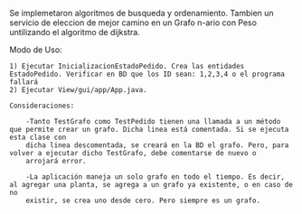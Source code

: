 Se implemetaron algoritmos de busqueda y ordenamiento. Tambien un servicio de eleccion de mejor camino en un Grafo n-ario con Peso untilizando el algoritmo de dijkstra.

Modo de Uso:
    
    1) Ejecutar InicializacionEstadoPedido. Crea las entidades EstadoPedido. Verificar en BD que los ID sean: 1,2,3,4 o el programa fallará
    2) Ejecutar View/gui/app/App.java. 
    
    Consideraciones:
    
        -Tanto TestGrafo como TestPedido tienen una llamada a un método que permite crear un grafo. Dicha linea está comentada. Si se ejecuta esta clase con 
        dicha linea descomentada, se creará en la BD el grafo. Pero, para volver a ejecutar dicho TestGrafo, debe comentarse de nuevo o 
        arrojará error. 
        
        -La aplicación maneja un solo grafo en todo el tiempo. Es decir, al agregar una planta, se agrega a un grafo ya existente, o en caso de no 
        existir, se crea uno desde cero. Pero siempre es un grafo. 
        
        
        
         
        

    
